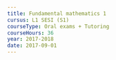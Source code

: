 ```yaml
---
title: Fundamental mathematics 1
cursus: L1 SESI (S1)
courseType: Oral exams + Tutoring
courseHours: 36
year: 2017-2018
date: 2017-09-01
---
```

